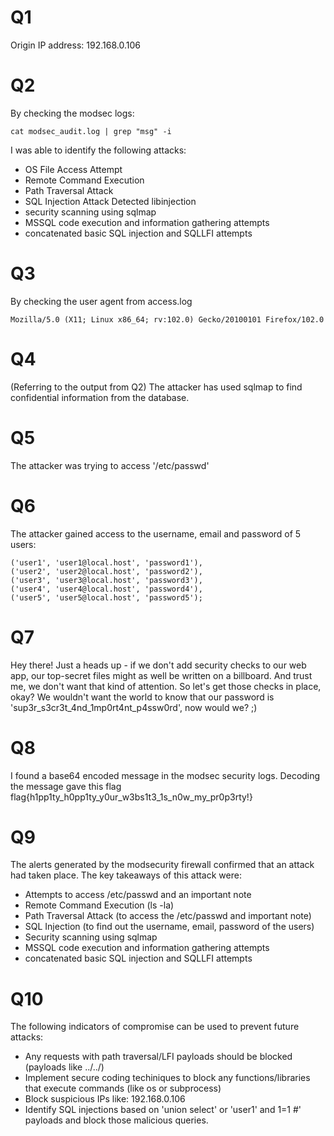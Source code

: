 # Q1

  Origin IP address: 192.168.0.106
  
# Q2
  
  By checking the modsec logs:
      
    cat modsec_audit.log | grep "msg" -i

  I was able to identify the following attacks:
  - OS File Access Attempt
  - Remote Command Execution
  - Path Traversal Attack
  - SQL Injection Attack Detected libinjection
  - security scanning using sqlmap
  - MSSQL code execution and information gathering attempts
  - concatenated basic SQL injection and SQLLFI attempts
  
# Q3
  
  By checking the user agent from access.log
  
    Mozilla/5.0 (X11; Linux x86_64; rv:102.0) Gecko/20100101 Firefox/102.0

# Q4
  
  (Referring to the output from Q2) The attacker has used sqlmap to find confidential information from the database.
  
# Q5
  
  The attacker was trying to access '/etc/passwd'
  
# Q6
  
  The attacker gained access to the username, email and password of 5 users:
  
    ('user1', 'user1@local.host', 'password1'),
    ('user2', 'user2@local.host', 'password2'),
    ('user3', 'user3@local.host', 'password3'),
    ('user4', 'user4@local.host', 'password4'),
    ('user5', 'user5@local.host', 'password5');
    
# Q7

  Hey there! Just a heads up - if we don't add security checks to our web app, our top-secret files might as well be written on a billboard. And trust me, we don't want that kind of attention. So let's get those checks in place, okay? We wouldn't want the world to know that our password is 'sup3r_s3cr3t_4nd_1mp0rt4nt_p4ssw0rd', now would we? ;)

# Q8

  I found a base64 encoded message in the modsec security logs. Decoding the message gave this flag
    flag{h1pp1ty_h0pp1ty_y0ur_w3bs1t3_1s_n0w_my_pr0p3rty!}

# Q9

  The alerts generated by the modsecurity firewall confirmed that an attack had taken place. The key takeaways of this attack were:
  
  - Attempts to access /etc/passwd and an important note
  - Remote Command Execution (ls -la)
  - Path Traversal Attack (to access the /etc/passwd and important note)
  - SQL Injection (to find out the username, email, password of the users)
  - Security scanning using sqlmap 
  - MSSQL code execution and information gathering attempts
  - concatenated basic SQL injection and SQLLFI attempts
  
# Q10

  The following indicators of compromise can be used to prevent future attacks:
  - Any requests with path traversal/LFI payloads should be blocked (payloads like ../../)
  - Implement secure coding techiniques to block any functions/libraries that execute commands (like os or subprocess)
  - Block suspicious IPs like: 192.168.0.106
  - Identify SQL injections based on 'union select' or 'user1\' and 1=1 #' payloads and block those malicious queries.
